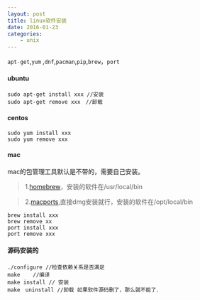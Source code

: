 ```yaml
---
layout: post
title: linux软件安装
date: 2016-01-23
categories:
    - unix
---
```


`apt-get`,`yum` ,`dnf`,`pacman`,`pip`,`brew`，`port`

#### ubuntu

    sudo apt-get install xxx //安装
    sudo apt-get remove xxx　//卸载

#### centos

    sudo yum install xxx
    sudo yum remove xxx

#### mac

mac的包管理工具默认是不带的，需要自己安装。

>  1.[homebrew](http://brew.sh/)，安装的软件在/usr/local/bin

>  2.[macports](https://www.macports.org/install.php),直接dmg安装就行，安装的软件在/opt/local/bin


    brew install xxx
    brew remove xx
    port install xxx
    port remove xxx

#### 源码安装的

    ./configure //检查依赖关系是否满足
    make    //编译
    make install // 安装
    make　uninstall //卸载 如果软件源码删了，那么就不能了．
